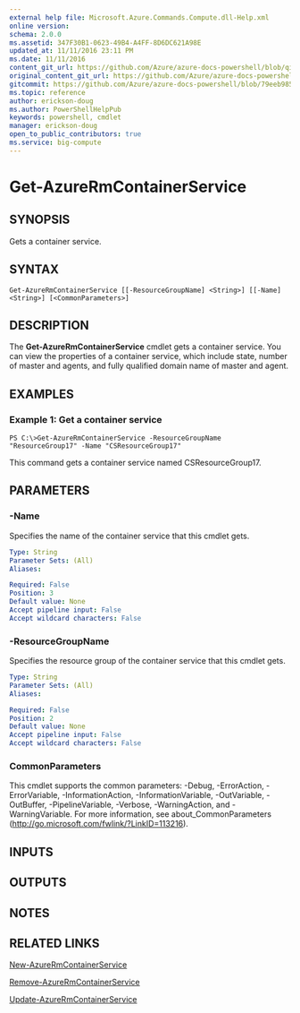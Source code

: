 ```yaml
---
external help file: Microsoft.Azure.Commands.Compute.dll-Help.xml
online version:
schema: 2.0.0
ms.assetid: 347F30B1-0623-49B4-A4FF-8D6DC621A98E
updated_at: 11/11/2016 23:11 PM
ms.date: 11/11/2016
content_git_url: https://github.com/Azure/azure-docs-powershell/blob/qinezh-conceptual/azureps-cmdlets-docs/ResourceManager/AzureRM.Compute/v2.1.0/Get-AzureRmContainerService.md
original_content_git_url: https://github.com/Azure/azure-docs-powershell/blob/qinezh-conceptual/azureps-cmdlets-docs/ResourceManager/AzureRM.Compute/v2.1.0/Get-AzureRmContainerService.md
gitcommit: https://github.com/Azure/azure-docs-powershell/blob/79eeb985ea480979357fb4695832a0c3d29a48bf
ms.topic: reference
author: erickson-doug
ms.author: PowerShellHelpPub
keywords: powershell, cmdlet
manager: erickson-doug
open_to_public_contributors: true
ms.service: big-compute
---
```


# Get-AzureRmContainerService

## SYNOPSIS
Gets a container service.

## SYNTAX

```
Get-AzureRmContainerService [[-ResourceGroupName] <String>] [[-Name] <String>] [<CommonParameters>]
```

## DESCRIPTION
The **Get-AzureRmContainerService** cmdlet gets a container service.
You can view the properties of a container service, which include state, number of master and agents, and fully qualified domain name of master and agent.

## EXAMPLES

### Example 1: Get a container service
```
PS C:\>Get-AzureRmContainerService -ResourceGroupName "ResourceGroup17" -Name "CSResourceGroup17"
```

This command gets a container service named CSResourceGroup17.

## PARAMETERS

### -Name
Specifies the name of the container service that this cmdlet gets.

```yaml
Type: String
Parameter Sets: (All)
Aliases: 

Required: False
Position: 3
Default value: None
Accept pipeline input: False
Accept wildcard characters: False
```

### -ResourceGroupName
Specifies the resource group of the container service that this cmdlet gets.

```yaml
Type: String
Parameter Sets: (All)
Aliases: 

Required: False
Position: 2
Default value: None
Accept pipeline input: False
Accept wildcard characters: False
```

### CommonParameters
This cmdlet supports the common parameters: -Debug, -ErrorAction, -ErrorVariable, -InformationAction, -InformationVariable, -OutVariable, -OutBuffer, -PipelineVariable, -Verbose, -WarningAction, and -WarningVariable. For more information, see about_CommonParameters (http://go.microsoft.com/fwlink/?LinkID=113216).

## INPUTS

## OUTPUTS

## NOTES

## RELATED LINKS

[New-AzureRmContainerService](./New-AzureRmContainerService.md)

[Remove-AzureRmContainerService](./Remove-AzureRmContainerService.md)

[Update-AzureRmContainerService](./Update-AzureRmContainerService.md)


